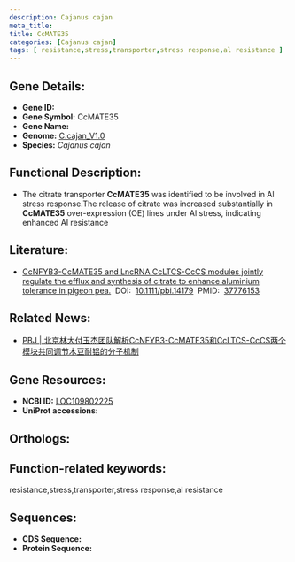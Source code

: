 ```yaml
---
description: Cajanus cajan
meta_title:
title: CcMATE35
categories: [Cajanus cajan]
tags: [ resistance,stress,transporter,stress response,al resistance ]
---
```


## Gene Details:
- **Gene ID:**	[]()
- **Gene Symbol:** CcMATE35
- **Gene Name:** 
- **Genome:** [C.cajan_V1.0]()
- **Species:** *Cajanus cajan*

## Functional Description:
   - The citrate transporter **CcMATE35** was identified to be involved in Al stress response.The release of citrate was increased substantially in **CcMATE35** over-expression (OE) lines under Al stress, indicating enhanced Al resistance

## Literature:
   - [CcNFYB3-CcMATE35 and LncRNA CcLTCS-CcCS modules jointly regulate the efflux and synthesis of citrate to enhance aluminium tolerance in pigeon pea.]( https://onlinelibrary.wiley.com/doi/10.1111/pbi.14179)&nbsp;&nbsp;DOI:&nbsp;&nbsp;[10.1111/pbi.14179](https://onlinelibrary.wiley.com/doi/10.1111/pbi.14179)&nbsp;&nbsp;PMID:&nbsp;&nbsp;[37776153](https://pubmed.ncbi.nlm.nih.gov/37776153/)

## Related News:
   - [PBJ | 北京林大付玉杰团队解析CcNFYB3-CcMATE35和CcLTCS-CcCS两个模块共同调节木豆耐铝的分子机制](https://mp.weixin.qq.com/s?__biz=Mzg3MDEwNDEyMg==&mid=2247557115&idx=2&sn=fd5eaf76eac2d106f841512e351896a3&chksm=f939d058d07ffd55b41fda2d4e14aa09b6dd0bec574c85ff61e71753cf0e53767f40e92daa2b&scene=27&poc_token=HFDfQGWjxXDV7eEgSejhidYPMaDD-6C2b6hRqnDT)

## Gene Resources:
- **NCBI ID:** [LOC109802225](https://www.ncbi.nlm.nih.gov/gene/?term=LOC109802225)
- **UniProt accessions:** [](https://www.uniprot.org/uniprotkb//entry)

## Orthologs:


## Function-related keywords:
resistance,stress,transporter,stress response,al resistance

## Sequences:
- **CDS Sequence:**
- **Protein Sequence:**
